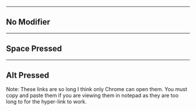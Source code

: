 -----------------------
No Modifier
-----------------------

-----------------------
Space Pressed
-----------------------

-----------------------
Alt Pressed
-----------------------

Note: These links are so long I think only Chrome can open them. You must copy and paste them if you are viewing them in notepad as they are too long to for the hyper-link to work.

